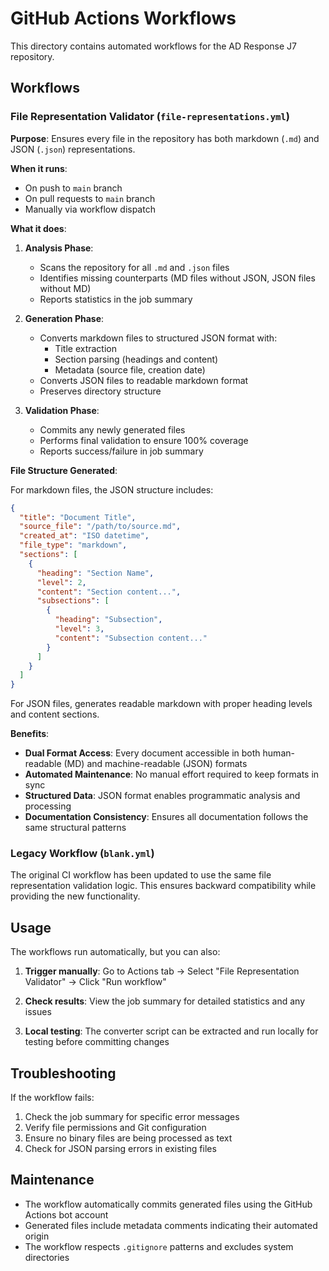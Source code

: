 # GitHub Actions Workflows

This directory contains automated workflows for the AD Response J7 repository.

## Workflows

### File Representation Validator (`file-representations.yml`)

**Purpose**: Ensures every file in the repository has both markdown (`.md`) and JSON (`.json`) representations.

**When it runs**:
- On push to `main` branch
- On pull requests to `main` branch
- Manually via workflow dispatch

**What it does**:

1. **Analysis Phase**:
   - Scans the repository for all `.md` and `.json` files
   - Identifies missing counterparts (MD files without JSON, JSON files without MD)
   - Reports statistics in the job summary

2. **Generation Phase**:
   - Converts markdown files to structured JSON format with:
     - Title extraction
     - Section parsing (headings and content)
     - Metadata (source file, creation date)
   - Converts JSON files to readable markdown format
   - Preserves directory structure

3. **Validation Phase**:
   - Commits any newly generated files
   - Performs final validation to ensure 100% coverage
   - Reports success/failure in job summary

**File Structure Generated**:

For markdown files, the JSON structure includes:
```json
{
  "title": "Document Title",
  "source_file": "/path/to/source.md",
  "created_at": "ISO datetime",
  "file_type": "markdown",
  "sections": [
    {
      "heading": "Section Name",
      "level": 2,
      "content": "Section content...",
      "subsections": [
        {
          "heading": "Subsection",
          "level": 3,
          "content": "Subsection content..."
        }
      ]
    }
  ]
}
```

For JSON files, generates readable markdown with proper heading levels and content sections.

**Benefits**:
- **Dual Format Access**: Every document accessible in both human-readable (MD) and machine-readable (JSON) formats
- **Automated Maintenance**: No manual effort required to keep formats in sync
- **Structured Data**: JSON format enables programmatic analysis and processing
- **Documentation Consistency**: Ensures all documentation follows the same structural patterns

### Legacy Workflow (`blank.yml`)

The original CI workflow has been updated to use the same file representation validation logic. This ensures backward compatibility while providing the new functionality.

## Usage

The workflows run automatically, but you can also:

1. **Trigger manually**: Go to Actions tab → Select "File Representation Validator" → Click "Run workflow"

2. **Check results**: View the job summary for detailed statistics and any issues

3. **Local testing**: The converter script can be extracted and run locally for testing before committing changes

## Troubleshooting

If the workflow fails:

1. Check the job summary for specific error messages
2. Verify file permissions and Git configuration
3. Ensure no binary files are being processed as text
4. Check for JSON parsing errors in existing files

## Maintenance

- The workflow automatically commits generated files using the GitHub Actions bot account
- Generated files include metadata comments indicating their automated origin
- The workflow respects `.gitignore` patterns and excludes system directories